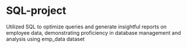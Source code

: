 # SQL-project
Utilized SQL to optimize queries and generate insightful reports on employee data, demonstrating proficiency in database management and analysis using emp_data dataset
